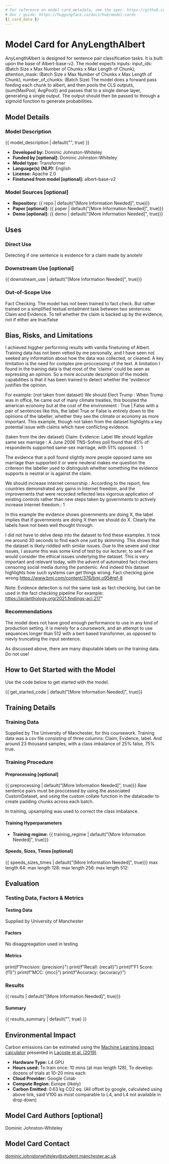 ```yaml
---
# For reference on model card metadata, see the spec: https://github.com/huggingface/hub-docs/blob/main/modelcard.md?plain=1
# Doc / guide: https://huggingface.co/docs/hub/model-cards
{{ card_data }}
---
```


# Model Card for AnyLengthAlbert

AnyLengthAlbert is designed for sentence pair classification tasks. It is built upon the base of Albert-base-v2. The model expects inputs: input_ids: (Batch Size x Max Number of Chunks x Max Length of Chunk), attention_mask: (Batch Size x Max Number of Chunks x Max Length of Chunk), number_of_chunks: (Batch Size)
The model does a forward pass feeding each chunk to albert, and then pools the CLS outputs, (sum(MaxPool, AvgPool)) and passes that to a single dense layer, generating a single output. The output should then be passed to through a sigmoid function  to generate probabilities.

## Model Details

### Model Description

<!-- Provide a longer summary of what this model is. -->

{{ model_description | default("", true) }}

- **Developed by:** Dominic Johnston-Whiteley
- **Funded by [optional]:** Dominic Johnston-Whiteley
- **Model type:** Transformer
- **Language(s) (NLP):** English
- **License:** Apache 2.0
- **Finetuned from model [optional]:** albert-base-v2

### Model Sources [optional]

<!-- Provide the basic links for the model. -->

- **Repository:** {{ repo | default("[More Information Needed]", true)}}
- **Paper [optional]:** {{ paper | default("[More Information Needed]", true)}}
- **Demo [optional]:** {{ demo | default("[More Information Needed]", true)}}

## Uses

<!-- Address questions around how the model is intended to be used, including the foreseeable users of the model and those affected by the model. -->

### Direct Use

<!-- This section is for the model use without fine-tuning or plugging into a larger ecosystem/app. -->

Detecting if one sentence is evidence for a claim made by anotehr
### Downstream Use [optional]

<!-- This section is for the model use when fine-tuned for a task, or when plugged into a larger ecosystem/app -->

{{ downstream_use | default("[More Information Needed]", true)}}

### Out-of-Scope Use

<!-- This section addresses misuse, malicious use, and uses that the model will not work well for. -->
Fact Checking.
The model has not been trained to fact check. But rather trained on a simplified textual entailment task between two sentences: Claim and Evidence. To tell whether the claim is backed up by the evidence, not if either are true/false

## Bias, Risks, and Limitations

<!-- This section is meant to convey both technical and sociotechnical limitations. -->

I achieved higgher performing results with vanilla finetuning of Albert. Training data has not been vetted by me personally, and I have seen not seeked any information about how the data was collected, or cleaned. 
A key limitation is the need for complex pre-proccessing of the text.
A limitation I found in the training data is that most of the 'claims' could be seen as expressing an opinion. So a more accurate description of the models capabilities is that it has been trained to detect whether the 'evidence' justifies the opinion. 

For example: (not taken from dataset)
We should Elect Trump : When Trump was in office, he came out of many climate treaties, this boosted the american economy but at the cost of the environment : True | False
with a pair of sentences like this, 
the label True or False is entirely down to the opinions of the labeller, whether they see the climate or economy as more important.
This example, though not taken from the dataset highlights a key potential issue with claims which have conflicting evidence.

(taken from the dev dataset)
Claim: Evidence: Label
We should legalize same sex marriage :	A June 2006 TNS-Sofres poll found that 45% of respondents supported same-sex marriage, with 51% opposed. :	1

The evidence that a poll found slightly more people opposed same sex marriage than supported it or were neuteral makes me question the critereon the labeller used to distinguish whether something the evidence supports is neutral or is against the claim. 


We should increase internet censorship :	According to the report, few countries demonstrated any gains in Internet freedom, and the improvements that were recorded reflected less vigorous application of existing controls rather than new steps taken by governments to actively increase Internet freedom.:	1

In this example the evidence shows governments are doing X, the label implies that if governments are doing X then we should do X. Clearly the labels have not been well thought through.

I did not have to delve deep into the dataset to find these examples. It took me around 30 seconds to find each one just by skimming. This shows that the dataset is likely riddled with similar issues. Due to the severe and clear issues, I assume this was some kind of test by our lecturer, to see if we would consider the ethical issues underlying the dataset. This is very important and relevant today, with the advent of automated fact checkers censoring social media during the pandemic. And indeed this dataset highlights how such systems can get things wrong. 
Fact checking gone wrong https://www.bmj.com/content/376/bmj.o95#ref-8 

Note: Evidence detection is not the same task as fact checking, but can be used in the fact checking pipeline
For example: https://aclanthology.org/2021.findings-acl.217"




### Recommendations

<!-- This section is meant to convey recommendations with respect to the bias, risk, and technical limitations. -->
The model does not have good enough performance to use in any kind of production setting. It is merely for a coursework, and an attempt to use sequences longer than 512 with a bert based transformer, as opposed to nievly truncating the input sentence.

As discussed above, there are many disputable labels on the training data. 
Do not use!

## How to Get Started with the Model

Use the code below to get started with the model.

{{ get_started_code | default("[More Information Needed]", true)}}

## Training Details

### Training Data

<!-- This should link to a Dataset Card, perhaps with a short stub of information on what the training data is all about as well as documentation related to data pre-processing or additional filtering. -->

Supplied by The University of Manchester, for this coursework. 
Training data was a csv file consisting of three columns: Claim, Evidence, label. And around 23 thousand samples, with a class imbalance of 25% false, 75% true. 

### Training Procedure

<!-- This relates heavily to the Technical Specifications. Content here should link to that section when it is relevant to the training procedure. -->

#### Preprocessing [optional]

{{ preprocessing | default("[More Information Needed]", true)}}
Raw sentence pairs must be proccessed by using the associated CustomDataset, and using the custom collate function in the dataloader to create padding chunks across each batch.

In training, upsampling was used to correct the class imbalance.

#### Training Hyperparameters

- **Training regime:** {{ training_regime | default("[More Information Needed]", true)}} <!--fp32, fp16 mixed precision, bf16 mixed precision, bf16 non-mixed precision, fp16 non-mixed precision, fp8 mixed precision -->

#### Speeds, Sizes, Times [optional]

<!-- This section provides information about throughput, start/end time, checkpoint size if relevant, etc. -->

{{ speeds_sizes_times | default("[More Information Needed]", true)}}
max length 64: 
max length 128: 
max length 256: 
max length 512: 

## Evaluation

<!-- This section describes the evaluation protocols and provides the results. -->

### Testing Data, Factors & Metrics

#### Testing Data

<!-- This should link to a Dataset Card if possible. -->

Supplied by University of Manchester

#### Factors

<!-- These are the things the evaluation is disaggregating by, e.g., subpopulations or domains. -->

No disaggreagation used in testing.

#### Metrics

<!-- These are the evaluation metrics being used, ideally with a description of why. -->
print(f"Precision: {precision}")
print(f"Recall: {recall}")
print(f"F1 Score: {f1}")
print(f"MCC: {mcc}")
print(f"Accuracy: {accuracy}")

### Results

{{ results | default("[More Information Needed]", true)}}

#### Summary

{{ results_summary | default("", true) }}

## Environmental Impact

<!-- Total emissions (in grams of CO2eq) and additional considerations, such as electricity usage, go here. Edit the suggested text below accordingly -->

Carbon emissions can be estimated using the [Machine Learning Impact calculator](https://mlco2.github.io/impact#compute) presented in [Lacoste et al. (2019)](https://arxiv.org/abs/1910.09700).

- **Hardware Type:** L4 GPU
- **Hours used:** To train once: 10 mins (at max length 128), To develop: dozens of trials at 10-20 mins each
- **Cloud Provider:** Google Colab
- **Compute Region:** Europe (likely)
- **Carbon Emitted:** 0.63 kg CO2 eq.  (All offset by google, calculated using above link, said V100 as most comparable to L4, and L4 not available in drop down)


## Model Card Authors [optional]
Dominic Johnston-Whiteley

## Model Card Contact
dominic.johnstonwhiteley@student.manchester.ac.uk
